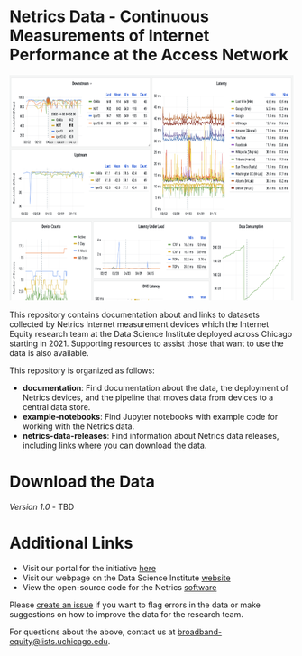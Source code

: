 # Netrics Data - Continuous Measurements of Internet Performance at the Access Network

<p align='center'><img src='assets/images/netrics-data-image.png' width='750' height='400' alt='Image of Netrics data displayed on a Grafana Dashboard' vertical-align='middle'></p>

This repository contains documentation about and links to datasets collected by Netrics Internet measurement devices which the Internet Equity research team at the Data Science Institute deployed across Chicago starting in 2021. Supporting resources to assist those that want to use the data is also available.

This repository is organized as follows:
- **documentation**: Find documentation about the data, the deployment of Netrics devices, and the pipeline that moves data from devices to a central data store.
- **example-notebooks**: Find Jupyter notebooks with example code for working with the Netrics data.
- **netrics-data-releases**: Find information about Netrics data releases, including links where you can download the data.

# Download the Data

*Version 1.0* - TBD

# Additional Links

- Visit our portal for the initiative [here](insert-link-to-portal)
- Visit our webpage on the Data Science Institute [website](http://datascience.uchicago.edu/research/internet-access-equity-initiative/)
- View the open-source code for the Netrics [software](https://github.com/chicago-cdac/nm-exp-active-netrics)

Please [create an issue](https://github.com/chicago-cdac/netrics-data/issues) if you want to flag errors in the data or make suggestions on how to improve the data for the research team.

For questions about the above, contact us at [broadband-equity@lists.uchicago.edu](mailto:broadband-equity@lists.uchicago.edu).
